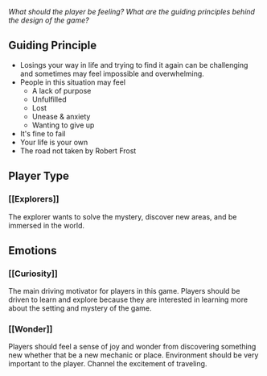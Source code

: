 *What should the player be feeling?
What are the guiding principles behind the design of the game?*
## Guiding Principle
- Losings your way in life and trying to find it again can be challenging and sometimes may feel impossible and overwhelming.
- People in this situation may feel
	- A lack of purpose
	- Unfulfilled  
	- Lost
	- Unease & anxiety
	- Wanting to give up
- It's fine to fail
- Your life is your own
- The road not taken by Robert Frost
## Player Type
### [[Explorers]]
The explorer wants to solve the mystery, discover new areas, and be immersed in the world.
## Emotions
### [[Curiosity]] 
The main driving motivator for players in this game. Players should be driven to learn and explore because they are interested in learning more about the setting and mystery of the game.
### [[Wonder]]
Players should feel a sense of joy and wonder from discovering something new whether that be a new mechanic or place. Environment should be very important to the player. Channel the excitement of traveling. 